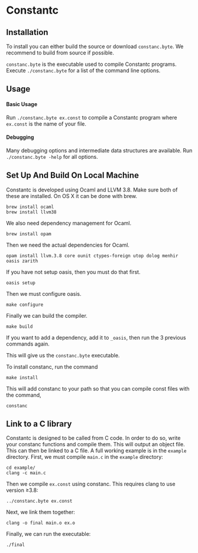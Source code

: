 # Constantc

## Installation

To install you can either build the source or download ```constanc.byte```. We recommend to build from source if possible.

```constanc.byte``` is the executable used to compile Constantc programs. Execute ```./constanc.byte``` for a list of the command line options.

## Usage

#### Basic Usage

Run ```./constanc.byte ex.const``` to compile a Constantc program where ```ex.const``` is the name of your file.

#### Debugging

Many debugging options and intermediate data structures are available. Run ```./constanc.byte -help``` for all options.

## Set Up And Build On Local Machine

Constantc is developed using Ocaml and LLVM 3.8. Make sure both of these are installed.
On OS X it can be done with brew.

```
brew install ocaml
brew install llvm38
```

We also need dependency management for Ocaml.

```brew install opam```

Then we need the actual dependencies for Ocaml.

```opam install llvm.3.8 core ounit ctypes-foreign utop dolog menhir oasis zarith```

If you have not setup oasis, then you must do that first.

```oasis setup```

Then we must configure oasis.

```make configure```

Finally we can build the compiler.

```make build```

If you want to add a dependency, add it to ```_oasis```, then run the 3 previous commands again.

This will give us the ```constanc.byte``` executable.

To install constanc, run the command

```make install```

This will add constanc to your path so that you can compile const files with the command,

```constanc```

## Link to a C library

Constantc is designed to be called from C code. In order to do so, write your constanc functions and compile them. This will output an object file. This can then be linked to a C file. A full working example is in the `example` directory. First, we must compile ```main.c``` in the `example` directory:

```
cd example/
clang -c main.c
```

Then we compile ```ex.const``` using constanc. This requires clang to use version ≥3.8:

```../constanc.byte ex.const```

Next, we link them together:

```clang -o final main.o ex.o```

Finally, we can run the executable:

```./final ```
